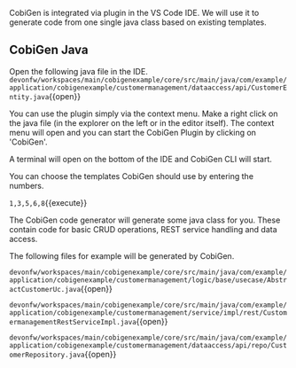 CobiGen is integrated via plugin in the VS Code IDE. We will use it to generate code from one single java class based on existing templates.


## CobiGen Java

Open the following java file in the IDE.
`devonfw/workspaces/main/cobigenexample/core/src/main/java/com/example/application/cobigenexample/customermanagement/dataaccess/api/CustomerEntity.java`{{open}}

You can use the plugin simply via the context menu. Make a right click on the java file (in the explorer on the left or in the editor itself). The context menu will open and you can start the CobiGen Plugin by clicking on 'CobiGen'.

A terminal will open on the bottom of the IDE and CobiGen CLI will start.

You can choose the templates CobiGen should use by entering the numbers.

`1,3,5,6,8`{{execute}}

The CobiGen code generator will generate some java class for you. These contain code for basic CRUD operations, REST service handling and data access.


The following files for example will be generated by CobiGen.

`devonfw/workspaces/main/cobigenexample/core/src/main/java/com/example/application/cobigenexample/customermanagement/logic/base/usecase/AbstractCustomerUc.java`{{open}}

`devonfw/workspaces/main/cobigenexample/core/src/main/java/com/example/application/cobigenexample/customermanagement/service/impl/rest/CustomermanagementRestServiceImpl.java`{{open}}

`devonfw/workspaces/main/cobigenexample/core/src/main/java/com/example/application/cobigenexample/customermanagement/dataaccess/api/repo/CustomerRepository.java`{{open}}
